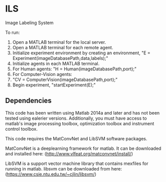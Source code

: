 # ILS
Image Labeling System

To run:
1. Open a MATLAB terminal for the local server.
2. Open a MATLAB terminal for each remote agent.
3. Initialize experiment environment by creating an environment,
    "E = Experiment(imageDatabasePath,data,labels);"
4. Initialize agents in each MATLAB terminal.
5. For Human agents:
    "H = Human(imageDatabasePath,port);"
6. For Computer-Vision agents:
7.  "CV = ComputerVision(imageDatabasePath,port);"
5. Begin experiment, "startExperiment(E);"

## Dependencies

This code has been written using Matlab 2014a and later and has not been tested using ealerier versions. Additionally, you must have access to matlab's image processing toolbox, optimization toolbox and instrument control toolbox. 

This code requires the MatConvNet and LibSVM software packages.

MatConvNet is a deeplearning framework for matlab. It can be downloaded and installed here:
(http://www.vlfeat.org/matconvnet/install/)

LibSVM is a support vector machine library that contains mexfiles for running in matlab. libsvm can be downloaded from here:
(https://www.csie.ntu.edu.tw/~cjlin/libsvm/)



